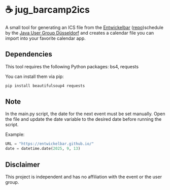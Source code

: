 # ☕ jug_barcamp2ics

A small tool for generating an ICS file from the [Entwickelbar](https://entwickelbar.github.io/) ([repo](https://github.com/EntwickelBar))schedule by the [Java User Group Düsseldorf](https://rheinjug.de/) and creates a calendar file you can import into your favorite calendar app.

## Dependencies

This tool requires the following Python packages: bs4, requests

You can install them via pip:

```python
pip install beautifulsoup4 requests
```

## Note

In the main.py script, the date for the next event must be set manually. Open the file and update the date variable to the desired date before running the script.

Example:
```python
URL = "https://entwickelbar.github.io/"
date = datetime.date(2025, 9, 13)
```

## Disclaimer

This project is independent and has no affiliation with the event or the user group.

